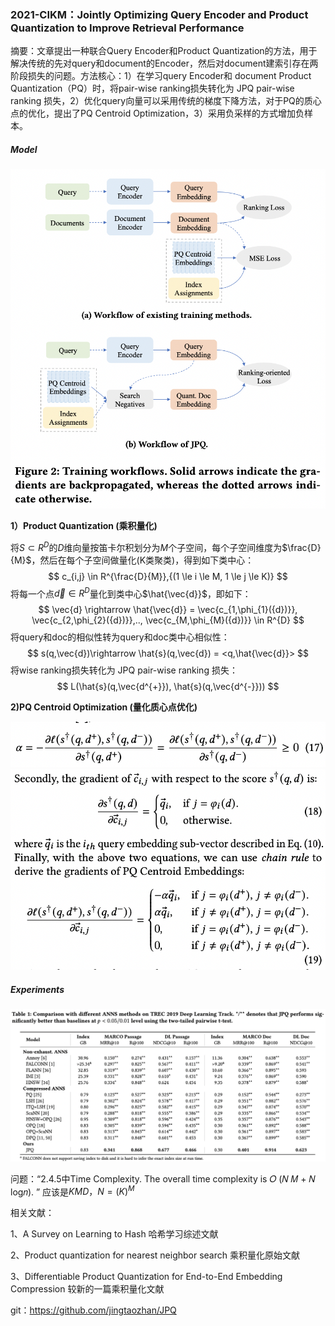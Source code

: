 ### 2021-CIKM：Jointly Optimizing Query Encoder and Product Quantization to Improve Retrieval Performance

摘要：文章提出一种联合Query Encoder和Product Quantization的方法，用于解决传统的先对query和document的Encoder，然后对document建索引存在两阶段损失的问题。方法核心：1）在学习query Encoder和 document Product Quantization（PQ）时，将pair-wise ranking损失转化为 JPQ pair-wise ranking 损失，2）优化query向量可以采用传统的梯度下降方法，对于PQ的质心点的优化，提出了PQ Centroid Optimization，3）采用负采样的方式增加负样本。

##### **Model**

<img src="./pic/8992999eb17dfaa303b54ae274c9d0dd.png" style="zoom:100%;" align="mid"/>

 
**1）Product Quantization (乘积量化)**

将$S\subset R^{D}$的$D$维向量按笛卡尔积划分为$M$个子空间，每个子空间维度为$\frac{D}{M}$，然后在每个子空间做量化(K类聚类)，得到如下类中心：
$$
c_{i,j} \in R^{\frac{D}{M}},{(1 \le i \le M, 1 \le j \le K)}
$$
将每一个点$\vec{d} \in R^{D}$量化到类中心$\hat{\vec{d}}$，即如下：
$$
\vec{d} \rightarrow \hat{\vec{d}} = \vec{c_{1,\phi_{1}({d})}}, \vec{c_{2,\phi_{2}({d})}},.., \vec{c_{M,\phi_{M}({d})}} \in R^{D}
$$
将query和doc的相似性转为query和doc类中心相似性：
$$
s(q,\vec{d})\rightarrow \hat{s}(q,\vec{d}) = <q,\hat{\vec{d}}>
$$
将wise ranking损失转化为 JPQ pair-wise ranking 损失：
$$
L(\hat{s}(q,\vec{d^{+}}), \hat{s}(q,\vec{d^{-}}))
$$


**2)PQ Centroid Optimization (量化质心点优化)**

<img src="./pic/458d29e6c1961efe48665bed998d1f2a.png" alt="458d29e6c1961efe48665bed998d1f2a" style="zoom:100%;" align="mid"/>

<img src="./pic/460966857220cbb3d84e1a20056e9a85.png" alt="460966857220cbb3d84e1a20056e9a85" style="zoom:100%;" align="mid"/>

##### **Experiments**

<img src="./pic/bd3a3a88707c636d8fccbaee077c811b.png" alt="bd3a3a88707c636d8fccbaee077c811b" style="zoom:100%;" align="mid"/>



问题：“2.4.5中Time Complexity. The overall time complexity is 𝑂 (𝑁 𝑀 + 𝑁 log𝑛). ”  应该是$KMD，N=(K)^M$

相关文献：

1、A Survey on Learning to Hash 哈希学习综述文献

2、Product quantization for nearest neighbor search 乘积量化原始文献

3、Differentiable Product Quantization for End-to-End Embedding Compression 较新的一篇乘积量化文献

git：https://github.com/jingtaozhan/JPQ

